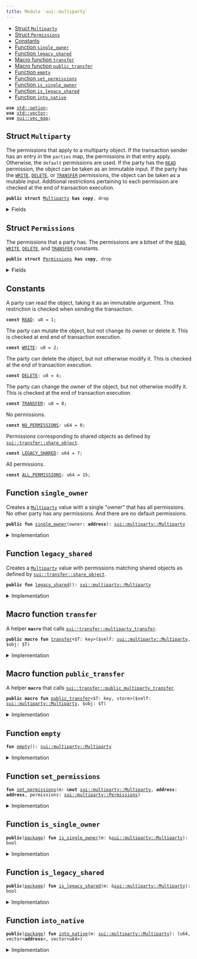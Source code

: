 ```yaml
---
title: Module `sui::multiparty`
---
```




-  [Struct `Multiparty`](#sui_multiparty_Multiparty)
-  [Struct `Permissions`](#sui_multiparty_Permissions)
-  [Constants](#@Constants_0)
-  [Function `single_owner`](#sui_multiparty_single_owner)
-  [Function `legacy_shared`](#sui_multiparty_legacy_shared)
-  [Macro function `transfer`](#sui_multiparty_transfer)
-  [Macro function `public_transfer`](#sui_multiparty_public_transfer)
-  [Function `empty`](#sui_multiparty_empty)
-  [Function `set_permissions`](#sui_multiparty_set_permissions)
-  [Function `is_single_owner`](#sui_multiparty_is_single_owner)
-  [Function `is_legacy_shared`](#sui_multiparty_is_legacy_shared)
-  [Function `into_native`](#sui_multiparty_into_native)


<pre><code><b>use</b> <a href="../std/option.md#std_option">std::option</a>;
<b>use</b> <a href="../std/vector.md#std_vector">std::vector</a>;
<b>use</b> <a href="../sui/vec_map.md#sui_vec_map">sui::vec_map</a>;
</code></pre>



<a name="sui_multiparty_Multiparty"></a>

## Struct `Multiparty`

The permissions that apply to a multiparty object. If the transaction sender has an entry in
the <code>parties</code> map, the permissions in that entry apply. Otherwise, the <code>default</code> permissions
are used.
If the party has the <code><a href="../sui/multiparty.md#sui_multiparty_READ">READ</a></code> permission, the object can be taken as an immutable input.
If the party has the <code><a href="../sui/multiparty.md#sui_multiparty_WRITE">WRITE</a></code>, <code><a href="../sui/multiparty.md#sui_multiparty_DELETE">DELETE</a></code>, or <code><a href="../sui/multiparty.md#sui_multiparty_TRANSFER">TRANSFER</a></code> permissions, the object can be taken as
a mutable input. Additional restrictions pertaining to each permission are checked at the end
of transaction execution.


<pre><code><b>public</b> <b>struct</b> <a href="../sui/multiparty.md#sui_multiparty_Multiparty">Multiparty</a> <b>has</b> <b>copy</b>, drop
</code></pre>



<details>
<summary>Fields</summary>


<dl>
<dt>
<code>default: <a href="../sui/multiparty.md#sui_multiparty_Permissions">sui::multiparty::Permissions</a></code>
</dt>
<dd>
 The permissions that apply if no specific permissions are set in the <code>parties</code> map.
</dd>
<dt>
<code>parties: <a href="../sui/vec_map.md#sui_vec_map_VecMap">sui::vec_map::VecMap</a>&lt;<b>address</b>, <a href="../sui/multiparty.md#sui_multiparty_Permissions">sui::multiparty::Permissions</a>&gt;</code>
</dt>
<dd>
 The permissions per transaction sender.
</dd>
</dl>


</details>

<a name="sui_multiparty_Permissions"></a>

## Struct `Permissions`

The permissions that a party has. The permissions are a bitset of the <code><a href="../sui/multiparty.md#sui_multiparty_READ">READ</a></code>, <code><a href="../sui/multiparty.md#sui_multiparty_WRITE">WRITE</a></code>,
<code><a href="../sui/multiparty.md#sui_multiparty_DELETE">DELETE</a></code>, and <code><a href="../sui/multiparty.md#sui_multiparty_TRANSFER">TRANSFER</a></code> constants.


<pre><code><b>public</b> <b>struct</b> <a href="../sui/multiparty.md#sui_multiparty_Permissions">Permissions</a> <b>has</b> <b>copy</b>, drop
</code></pre>



<details>
<summary>Fields</summary>


<dl>
<dt>
<code>0: u64</code>
</dt>
<dd>
</dd>
</dl>


</details>

<a name="@Constants_0"></a>

## Constants


<a name="sui_multiparty_READ"></a>

A party can read the object, taking it as an immutable argument. This restriction is checked
when sending the transaction.


<pre><code><b>const</b> <a href="../sui/multiparty.md#sui_multiparty_READ">READ</a>: u8 = 1;
</code></pre>



<a name="sui_multiparty_WRITE"></a>

The party can mutate the object, but not change its owner or delete it. This is checked at
end end of transaction execution.


<pre><code><b>const</b> <a href="../sui/multiparty.md#sui_multiparty_WRITE">WRITE</a>: u8 = 2;
</code></pre>



<a name="sui_multiparty_DELETE"></a>

The party can delete the object, but not otherwise modify it. This is checked at the end of
transaction execution.


<pre><code><b>const</b> <a href="../sui/multiparty.md#sui_multiparty_DELETE">DELETE</a>: u8 = 4;
</code></pre>



<a name="sui_multiparty_TRANSFER"></a>

The party can change the owner of the object, but not otherwise modify it. This is checked at
the end of transaction execution.


<pre><code><b>const</b> <a href="../sui/multiparty.md#sui_multiparty_TRANSFER">TRANSFER</a>: u8 = 8;
</code></pre>



<a name="sui_multiparty_NO_PERMISSIONS"></a>

No permissions.


<pre><code><b>const</b> <a href="../sui/multiparty.md#sui_multiparty_NO_PERMISSIONS">NO_PERMISSIONS</a>: u64 = 0;
</code></pre>



<a name="sui_multiparty_LEGACY_SHARED"></a>

Permissions corresponding to shared objects as defined by <code><a href="../sui/transfer.md#sui_transfer_share_object">sui::transfer::share_object</a></code>.


<pre><code><b>const</b> <a href="../sui/multiparty.md#sui_multiparty_LEGACY_SHARED">LEGACY_SHARED</a>: u64 = 7;
</code></pre>



<a name="sui_multiparty_ALL_PERMISSIONS"></a>

All permissions.


<pre><code><b>const</b> <a href="../sui/multiparty.md#sui_multiparty_ALL_PERMISSIONS">ALL_PERMISSIONS</a>: u64 = 15;
</code></pre>



<a name="sui_multiparty_single_owner"></a>

## Function `single_owner`

Creates a <code><a href="../sui/multiparty.md#sui_multiparty_Multiparty">Multiparty</a></code> value with a single "owner" that has all permissions. No other party
has any permissions. And there are no default permissions.


<pre><code><b>public</b> <b>fun</b> <a href="../sui/multiparty.md#sui_multiparty_single_owner">single_owner</a>(owner: <b>address</b>): <a href="../sui/multiparty.md#sui_multiparty_Multiparty">sui::multiparty::Multiparty</a>
</code></pre>



<details>
<summary>Implementation</summary>


<pre><code><b>public</b> <b>fun</b> <a href="../sui/multiparty.md#sui_multiparty_single_owner">single_owner</a>(owner: <b>address</b>): <a href="../sui/multiparty.md#sui_multiparty_Multiparty">Multiparty</a> {
    <b>let</b> <b>mut</b> mp = <a href="../sui/multiparty.md#sui_multiparty_empty">empty</a>();
    mp.<a href="../sui/multiparty.md#sui_multiparty_set_permissions">set_permissions</a>(owner, <a href="../sui/multiparty.md#sui_multiparty_Permissions">Permissions</a>(<a href="../sui/multiparty.md#sui_multiparty_ALL_PERMISSIONS">ALL_PERMISSIONS</a>));
    mp
}
</code></pre>



</details>

<a name="sui_multiparty_legacy_shared"></a>

## Function `legacy_shared`

Creates a <code><a href="../sui/multiparty.md#sui_multiparty_Multiparty">Multiparty</a></code> value with permissions matching shared objects as defined by
<code><a href="../sui/transfer.md#sui_transfer_share_object">sui::transfer::share_object</a></code>.


<pre><code><b>public</b> <b>fun</b> <a href="../sui/multiparty.md#sui_multiparty_legacy_shared">legacy_shared</a>(): <a href="../sui/multiparty.md#sui_multiparty_Multiparty">sui::multiparty::Multiparty</a>
</code></pre>



<details>
<summary>Implementation</summary>


<pre><code><b>public</b> <b>fun</b> <a href="../sui/multiparty.md#sui_multiparty_legacy_shared">legacy_shared</a>(): <a href="../sui/multiparty.md#sui_multiparty_Multiparty">Multiparty</a> {
    <b>let</b> <b>mut</b> mp = <a href="../sui/multiparty.md#sui_multiparty_empty">empty</a>();
    mp.default = <a href="../sui/multiparty.md#sui_multiparty_Permissions">Permissions</a>(<a href="../sui/multiparty.md#sui_multiparty_LEGACY_SHARED">LEGACY_SHARED</a>);
    mp
}
</code></pre>



</details>

<a name="sui_multiparty_transfer"></a>

## Macro function `transfer`

A helper <code><b>macro</b></code> that calls <code><a href="../sui/transfer.md#sui_transfer_multiparty_transfer">sui::transfer::multiparty_transfer</a></code>.


<pre><code><b>public</b> <b>macro</b> <b>fun</b> <a href="../sui/transfer.md#sui_transfer">transfer</a>&lt;$T: key&gt;($self: <a href="../sui/multiparty.md#sui_multiparty_Multiparty">sui::multiparty::Multiparty</a>, $obj: $T)
</code></pre>



<details>
<summary>Implementation</summary>


<pre><code><b>public</b> <b>macro</b> <b>fun</b> <a href="../sui/transfer.md#sui_transfer">transfer</a>&lt;$T: key&gt;($self: <a href="../sui/multiparty.md#sui_multiparty_Multiparty">Multiparty</a>, $obj: $T) {
    <b>let</b> mp = $self;
    <a href="../sui/transfer.md#sui_transfer_multiparty_transfer">sui::transfer::multiparty_transfer</a>($obj, mp)
}
</code></pre>



</details>

<a name="sui_multiparty_public_transfer"></a>

## Macro function `public_transfer`

A helper <code><b>macro</b></code> that calls <code><a href="../sui/transfer.md#sui_transfer_public_multiparty_transfer">sui::transfer::public_multiparty_transfer</a></code>.


<pre><code><b>public</b> <b>macro</b> <b>fun</b> <a href="../sui/multiparty.md#sui_multiparty_public_transfer">public_transfer</a>&lt;$T: key, store&gt;($self: <a href="../sui/multiparty.md#sui_multiparty_Multiparty">sui::multiparty::Multiparty</a>, $obj: $T)
</code></pre>



<details>
<summary>Implementation</summary>


<pre><code><b>public</b> <b>macro</b> <b>fun</b> <a href="../sui/multiparty.md#sui_multiparty_public_transfer">public_transfer</a>&lt;$T: key + store&gt;($self: <a href="../sui/multiparty.md#sui_multiparty_Multiparty">Multiparty</a>, $obj: $T) {
    <b>let</b> mp = $self;
    <a href="../sui/transfer.md#sui_transfer_public_multiparty_transfer">sui::transfer::public_multiparty_transfer</a>($obj, mp)
}
</code></pre>



</details>

<a name="sui_multiparty_empty"></a>

## Function `empty`



<pre><code><b>fun</b> <a href="../sui/multiparty.md#sui_multiparty_empty">empty</a>(): <a href="../sui/multiparty.md#sui_multiparty_Multiparty">sui::multiparty::Multiparty</a>
</code></pre>



<details>
<summary>Implementation</summary>


<pre><code><b>fun</b> <a href="../sui/multiparty.md#sui_multiparty_empty">empty</a>(): <a href="../sui/multiparty.md#sui_multiparty_Multiparty">Multiparty</a> {
<a href="../sui/multiparty.md#sui_multiparty_Multiparty">Multiparty</a> {
default: <a href="../sui/multiparty.md#sui_multiparty_Permissions">Permissions</a>(<a href="../sui/multiparty.md#sui_multiparty_NO_PERMISSIONS">NO_PERMISSIONS</a>),
parties: <a href="../sui/vec_map.md#sui_vec_map_empty">vec_map::empty</a>(),
}
}
</code></pre>



</details>

<a name="sui_multiparty_set_permissions"></a>

## Function `set_permissions`



<pre><code><b>fun</b> <a href="../sui/multiparty.md#sui_multiparty_set_permissions">set_permissions</a>(m: &<b>mut</b> <a href="../sui/multiparty.md#sui_multiparty_Multiparty">sui::multiparty::Multiparty</a>, <b>address</b>: <b>address</b>, permissions: <a href="../sui/multiparty.md#sui_multiparty_Permissions">sui::multiparty::Permissions</a>)
</code></pre>



<details>
<summary>Implementation</summary>


<pre><code><b>fun</b> <a href="../sui/multiparty.md#sui_multiparty_set_permissions">set_permissions</a>(m: &<b>mut</b> <a href="../sui/multiparty.md#sui_multiparty_Multiparty">Multiparty</a>, <b>address</b>: <b>address</b>, permissions: <a href="../sui/multiparty.md#sui_multiparty_Permissions">Permissions</a>) {
<b>if</b> (m.parties.contains(&<b>address</b>)) {
m.parties.remove(&<b>address</b>);
};
m.parties.insert(<b>address</b>, permissions);
}
</code></pre>



</details>

<a name="sui_multiparty_is_single_owner"></a>

## Function `is_single_owner`



<pre><code><b>public</b>(<a href="../sui/package.md#sui_package">package</a>) <b>fun</b> <a href="../sui/multiparty.md#sui_multiparty_is_single_owner">is_single_owner</a>(m: &<a href="../sui/multiparty.md#sui_multiparty_Multiparty">sui::multiparty::Multiparty</a>): bool
</code></pre>



<details>
<summary>Implementation</summary>


<pre><code><b>public</b>(<a href="../sui/package.md#sui_package">package</a>) <b>fun</b> <a href="../sui/multiparty.md#sui_multiparty_is_single_owner">is_single_owner</a>(m: &<a href="../sui/multiparty.md#sui_multiparty_Multiparty">Multiparty</a>): bool {
    m.default.0 == <a href="../sui/multiparty.md#sui_multiparty_NO_PERMISSIONS">NO_PERMISSIONS</a> &&
    m.parties.size() == 1 &&
    { <b>let</b> (_, p) = m.parties.get_entry_by_idx(0); p.0 == <a href="../sui/multiparty.md#sui_multiparty_ALL_PERMISSIONS">ALL_PERMISSIONS</a> }
}
</code></pre>



</details>

<a name="sui_multiparty_is_legacy_shared"></a>

## Function `is_legacy_shared`



<pre><code><b>public</b>(<a href="../sui/package.md#sui_package">package</a>) <b>fun</b> <a href="../sui/multiparty.md#sui_multiparty_is_legacy_shared">is_legacy_shared</a>(m: &<a href="../sui/multiparty.md#sui_multiparty_Multiparty">sui::multiparty::Multiparty</a>): bool
</code></pre>



<details>
<summary>Implementation</summary>


<pre><code><b>public</b>(<a href="../sui/package.md#sui_package">package</a>) <b>fun</b> <a href="../sui/multiparty.md#sui_multiparty_is_legacy_shared">is_legacy_shared</a>(m: &<a href="../sui/multiparty.md#sui_multiparty_Multiparty">Multiparty</a>): bool {
    m.default.0 == <a href="../sui/multiparty.md#sui_multiparty_LEGACY_SHARED">LEGACY_SHARED</a> &&
    m.parties.size() == 0
}
</code></pre>



</details>

<a name="sui_multiparty_into_native"></a>

## Function `into_native`



<pre><code><b>public</b>(<a href="../sui/package.md#sui_package">package</a>) <b>fun</b> <a href="../sui/multiparty.md#sui_multiparty_into_native">into_native</a>(m: <a href="../sui/multiparty.md#sui_multiparty_Multiparty">sui::multiparty::Multiparty</a>): (u64, vector&lt;<b>address</b>&gt;, vector&lt;u64&gt;)
</code></pre>



<details>
<summary>Implementation</summary>


<pre><code><b>public</b>(<a href="../sui/package.md#sui_package">package</a>) <b>fun</b> <a href="../sui/multiparty.md#sui_multiparty_into_native">into_native</a>(
    m: <a href="../sui/multiparty.md#sui_multiparty_Multiparty">Multiparty</a>,
): (u64, vector&lt;<b>address</b>&gt;, vector&lt;u64&gt;) {
    <b>let</b> <a href="../sui/multiparty.md#sui_multiparty_Multiparty">Multiparty</a> { default, parties } = m;
    <b>let</b> (addresses, permissions) = parties.into_keys_values();
    <b>let</b> permissions = permissions.map!(|<a href="../sui/multiparty.md#sui_multiparty_Permissions">Permissions</a>(p)| p);
    (default.0, addresses, permissions)
}
</code></pre>



</details>
